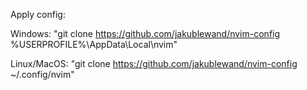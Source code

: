 Apply config:

Windows: "git clone https://github.com/jakublewand/nvim-config %USERPROFILE%\AppData\Local\nvim"

Linux/MacOS: "git clone https://github.com/jakublewand/nvim-config ~/.config/nvim"
